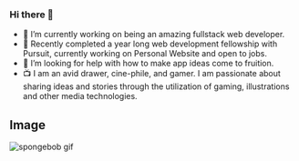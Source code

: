 ### Hi there 👋


 - 🔭 I’m currently working on being an amazing fullstack web developer. 
 - 🌱 Recently completed a year long web development fellowship with Pursuit, currently working on Personal Website and open to jobs. 
 - 🤔 I’m looking for help with how to make app ideas come to fruition.
 - 📺 I am an avid drawer, cine-phile, and gamer. I am passionate about
 sharing ideas and stories through the utilization of gaming, illustrations 
 and other media technologies.




## Image

![spongebob gif](https://media1.giphy.com/media/3o6wNIV9FP28JIleyk/giphy.gif)
